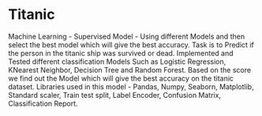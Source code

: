 # Titanic
Machine Learning - Supervised Model - Using different Models and then select the best model which will give the best accuracy.
Task is to Predict if the person in the titanic ship was survived or dead.
Implemented and Tested different classification Models Such as Logistic Regression, KNearest Neighbor, Decision Tree and Random Forest.
Based on the score we find out the Model which will give the best accuracy on the titanic dataset.
Libraries used in this model - Pandas, Numpy, Seaborn, Matplotlib, Standard scaler, Train test split, Label Encoder, Confusion Matrix, Classification Report.
